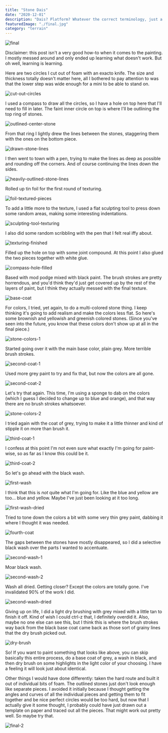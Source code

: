 ```yaml
---
title: "Stone Dais"
date: "2020-12-01"
description: "Dais? Platform? Whatever the correct terminology, just a generic piece to experiment with."
featuredImage: "./final.jpg"
category: "terrain"
---
```


![final](final.jpg)

Disclaimer: this post isn't a very good how-to when it comes to the painting. I mostly messed around and only ended up learning what doesn't work. But oh well, learning is learning. 

Here are two circles I cut out of foam with an exacto knife. The size and thickness totally doesn't matter here, all I bothered to pay attention to was that the lower step was wide enough for a mini to be able to stand on.

![cut-out-circles](cut-out-circles.jpg)

I used a compass to draw all the circles, so I have a hole on top here that I'll need to fill in later. The faint inner circle on top is where I'll be outlining the top ring of stones.

![outlined-center-stone](outlined-center-stone.jpg)

From that ring I lightly drew the lines between the stones, staggering them with the ones on the bottom piece.

![drawn-stone-lines](drawn-stone-lines.jpg)

I then went to town with a pen, trying to make the lines as deep as possible and rounding off the corners. And of course continuing the lines down the sides.

![heavily-outlined-stone-lines](heavily-outlined-stone-lines.jpg)

Rolled up tin foil for the first round of texturing.

![foil-textured-pieces](foil-textured-pieces.jpg)

To add a little more to the texture, I used a flat sculpting tool to press down some random areas, making some interesting indentations.

![sculpting-tool-texturing](sculpting-tool-texturing.jpg)

I also did some random scribbling with the pen that I felt real iffy about.

![texturing-finished](texturing-finished.jpg)

Filled up the hole on top with some joint compound. At this point I also glued the two pieces together with white glue.

![compass-hole-filled](compass-hole-filled.jpg)

Based with mod podge mixed with black paint. The brush strokes are pretty horrendous, and you'd think they'd just get covered up by the rest of the layers of paint, but I think they actually messed with the final texture.

![base-coat](base-coat.jpg)

For colors, I tried, yet again, to do a multi-colored stone thing. I keep thinking it's going to add realism and make the colors less flat. So here's some brownish and yellowish and greenish colored stones. (Since you've seen into the future, you know that these colors don't show up at all in the final piece.)

![stone-colors-1](stone-colors-1.jpg)

Started going over it with the main base color, plain grey. More terrible brush strokes.

![second-coat-1](second-coat-1.jpg)

Used more grey paint to try and fix that, but now the colors are all gone.

![second-coat-2](second-coat-2.jpg)

Let's try that again. This time, I'm using a sponge to dab on the colors (which I guess I decided to change up to blue and orange), and that way there are no brush strokes whatsoever.

![stone-colors-2](stone-colors-2.jpg)

I tried again with the coat of grey, trying to make it a little thinner and kind of stipple it on more than brush it.

![third-coat-1](third-coat-1.jpg)

I confess at this point I'm not even sure what exactly I'm going for paint-wise, so as far as I know this could be it.

![third-coat-2](third-coat-2.jpg)

So let's go ahead with the black wash.

![first-wash](first-wash.jpg)

I think that this is _not_ quite what I'm going for. Like the blue and yellow are too... blue and yellow. Maybe I've just been looking at it too long.

![first-wash-dried](first-wash-dried.jpg)

Tried to tone down the colors a bit with some very thin grey paint, dabbing it where I thought it was needed.

![fourth-coat](fourth-coat.jpg)

The gaps between the stones have mostly disappeared, so I did a selective black wash over the parts I wanted to accentuate.

![second-wash-1](second-wash-1.jpg)

Moar black wash.

![second-wash-2](second-wash-2.jpg)

Wash all dried. Getting closer? Except the colors are totally gone. I've invalidated 90% of the work I did.

![second-wash-dried](second-wash-dried.jpg)

Giving up on life, I did a light dry brushing with grey mixed with a little tan to finish it off. Kind of wish I could ctrl-z that, I definitely overdid it. Also, maybe no one else can see this, but I think this is where the brush strokes way back from the black base coat came back as those sort of grainy lines that the dry brush picked out.

![dry-brush](dry-brush.jpg)

So! If you want to paint something that looks like above, you can skip basically this entire process, do a base coat of grey, a wash in black, and then dry brush on some highlights in the light color of your choosing. I have a feeling it will look just about identical.

Other things I would have done differently: taken the hard route and built it out of individual bits of foam. The outlined stones just don't look enough like separate pieces. I avoided it initially because I thought getting the angles and curves of all the individual pieces and getting them to fit together and be nice perfect circles would be too hard, but now that I actually give it some thought, I probably could have just drawn out a template on paper and traced out all the pieces. That might work out pretty well. So maybe try that.

![final-2](final-2.jpg)